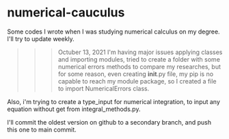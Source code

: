 # numerical-cauculus
Some codes I wrote when I was studying numerical calculus on my degree. I'll try to update weekly.

>>> Octuber 13, 2021
I'm having major issues applying classes and importing modules, tried to create a folder with some numerical errors methods to compare my researches, but for some reason, even creating __init__.py file, my pip is no capable to reach my module package, so I created a file to import NumericalErrors class.

Also, i'm trying to create a type_input for numerical integration, to input any equation without get from integral_methods.py.

I'll commit the oldest version on github to a secondary branch, and push this one to main commit.